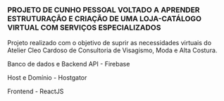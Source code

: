 ### PROJETO DE CUNHO PESSOAL VOLTADO A APRENDER ESTRUTURAÇÃO E CRIAÇÃO DE UMA LOJA-CATÁLOGO VIRTUAL COM SERVIÇOS ESPECIALIZADOS

Projeto realizado com o objetivo de suprir as necessidades virtuais do Atelier Cleo Cardoso de Consultoria de Visagismo, Moda e Alta Costura.

Banco de dados e Backend API - Firebase

Host e Domínio - Hostgator

Frontend - ReactJS
